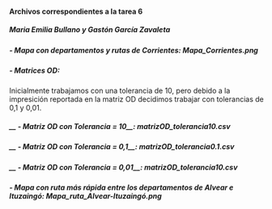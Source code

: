 #### Archivos correspondientes a la tarea 6
##### Maria Emilia Bullano y Gastón García Zavaleta


##### __- Mapa con departamentos y rutas de Corrientes__: Mapa_Corrientes.png

##### __- Matrices OD__: 
Inicialmente trabajamos con una tolerancia de 10, pero debido a la impresición reportada en la matriz OD decidimos trabajar con tolerancias de 0,1 y 0,01.
##### __    - Matriz OD con Tolerancia = 10__: matrizOD_tolerancia10.csv
##### __    - Matriz OD con Tolerancia = 0,1__: matrizOD_tolerancia0.1.csv
##### __    - Matriz OD con Tolerancia = 0,01__: matrizOD_tolerancia10.csv

##### __- Mapa con ruta más rápida entre los departamentos de Alvear e Ituzaingó__: Mapa_ruta_Alvear-Ituzaingó.png
